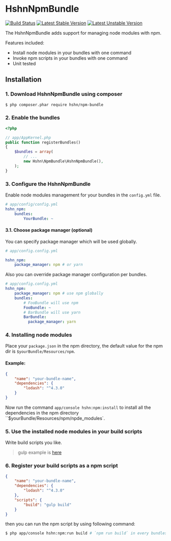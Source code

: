 # HshnNpmBundle

[![Build Status](https://travis-ci.org/hshn/HshnNpmBundle.svg?branch=master)](https://travis-ci.org/hshn/HshnNpmBundle) [![Latest Stable Version](https://poser.pugx.org/hshn/npm-bundle/v/stable)](https://packagist.org/packages/hshn/npm-bundle) [![Latest Unstable Version](https://poser.pugx.org/hshn/npm-bundle/v/unstable)](https://packagist.org/packages/hshn/npm-bundle)

The HshnNpmBundle adds support for managing node modules with npm.

Features included:

 - Install node modules in your bundles with one command
 - Invoke npm scripts in your bundles with one command
 - Unit tested

## Installation

### 1. Download HshnNpmBundle using composer

```bash
$ php composer.phar require hshn/npm-bundle
```

### 2. Enable the bundles

```php
<?php

// app/AppKernel.php
public function registerBundles()
{
    $bundles = array(
        // ...
        new Hshn\NpmBundle\HshnNpmBundle(),
    );
}
```

### 3. Configure the HshnNpmBundle

Enable node modules management for your bundles in the `config.yml` file.

```yaml
# app/config/config.yml
hshn_npm:
    bundles:
        YourBundle: ~
```

#### 3.1. Choose package manager (optional)

You can specify package manager which will be used globally.

```yml
# app/config.config.yml

hshn_npm:
    package_manager: npm # or yarn
```

Also you can override package manager configuration per bundles.

```yml
# app/config.config.yml
hshn_npm:
    package_manager: npm # use npm globally
    bundles:
        # FooBundle will use npm
        FooBundle: ~
        # BarBundle will use yarn
        BarBundle:
          package_manager: yarn
```

### 4. Installing node modules

Place your `package.json` in the npm directory, the default value for the npm dir is `$yourBundle/Resources/npm`.

#### Example:

```json
{
    "name": "your-bundle-name",
    "dependencies": {
        "lodash": "^4.3.0"
    }
}
```
Now run the command `app/console hshn:npm:install` to install all the dependencies in the npm directory ``$yourBundle/Resources/npm/npde_modules`.

### 5. Use the installed node modules in your build scripts

Write build scripts you like.

> gulp example is [here](https://github.com/hshn/HshnNpmBundle/tree/master/test/Functional/Bundle/GulpBundle/Resources/npm)

### 6. Register your build scripts as a npm script

```json
{
    "name": "your-bundle-name",
    "dependencies": {
        "lodash": "^4.3.0"
    },
    "scripts": {
        "build": "gulp build"
    }
}
```

then you can run the npm script by using following command:

```bash
$ php app/console hshn:npm:run build # `npm run build` in every bundles
```
